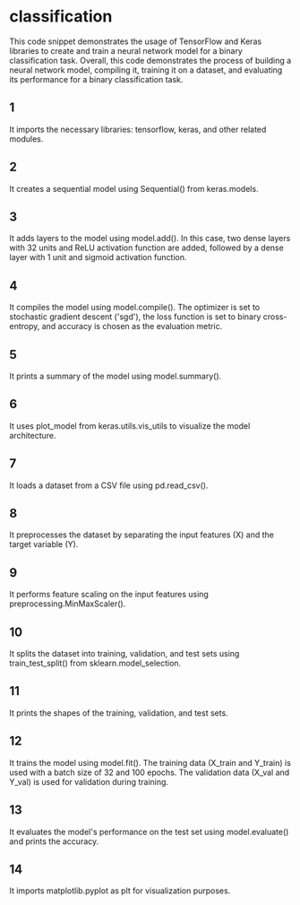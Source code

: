 # classification
This code snippet demonstrates the usage of TensorFlow and Keras libraries to create and train a neural network model for a binary classification task.
Overall, this code demonstrates the process of building a neural network model, compiling it, training it on a dataset, and evaluating its performance for a binary classification task.
## 1
It imports the necessary libraries: tensorflow, keras, and other related modules.
## 2
It creates a sequential model using Sequential() from keras.models.
## 3
It adds layers to the model using model.add(). In this case, two dense layers with 32 units and ReLU activation function are added, followed by a dense layer with 1 unit and sigmoid activation function.
## 4
It compiles the model using model.compile(). The optimizer is set to stochastic gradient descent ('sgd'), the loss function is set to binary cross-entropy, and accuracy is chosen as the evaluation metric.
## 5
It prints a summary of the model using model.summary().
## 6
It uses plot_model from keras.utils.vis_utils to visualize the model architecture.
## 7
It loads a dataset from a CSV file using pd.read_csv().
## 8
It preprocesses the dataset by separating the input features (X) and the target variable (Y).
## 9
It performs feature scaling on the input features using preprocessing.MinMaxScaler().
## 10
It splits the dataset into training, validation, and test sets using train_test_split() from sklearn.model_selection.
## 11
It prints the shapes of the training, validation, and test sets.
## 12
It trains the model using model.fit(). The training data (X_train and Y_train) is used with a batch size of 32 and 100 epochs. The validation data (X_val and Y_val) is used for validation during training.
## 13
It evaluates the model's performance on the test set using model.evaluate() and prints the accuracy.
## 14
It imports matplotlib.pyplot as plt for visualization purposes.
